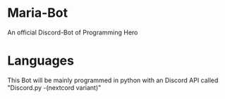 # Maria-Bot
An official Discord-Bot of Programming Hero

# Languages
This Bot will be mainly programmed in python with an Discord API called "Discord.py -(nextcord variant)"
